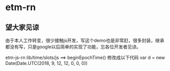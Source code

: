 # etm-rn

## 望大家见谅

由于本人工作转变，很少接触js开发，写这个demo也是非常赶，很多封装，继承都没有写，只是google以后简单的实现了功能，忘各位开发者见谅。


etm-js-rn lib/time/slots/js ==> beginEpochTime() 修改成以下代码
var d = new Date(Date.UTC(2018, 9, 12, 12, 0, 0, 0))